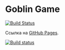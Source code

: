 # Goblin Game
[![Build Status](https://img.shields.io/appveyor/build/Anna-Edel/Event_Handling)](https://github.com/Anna-Edel/Event_Handling)

Ссылка на [GitHub Pages](https://github.com/Anna-Edel/Event_Handling).


[![Build status](https://ci.appveyor.com/api/projects/status/ndhu1pdpms8mfxj2?svg=true)](https://ci.appveyor.com/project/Anna-Edel/event-handling)
